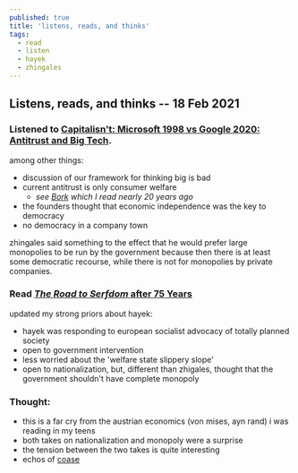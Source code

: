 ```yaml
---
published: true
title: 'listens, reads, and thinks'
tags:
  - read 
  - listen 
  - hayek 
  - zhingales
---
```


## Listens, reads, and thinks -- 18 Feb 2021

### Listened to [Capitalisn't: Microsoft 1998 vs Google 2020: Antitrust and Big Tech](https://capitalisnt.com/episodes/microsoft-1998-vs-google-2020-antitrust-and-big-tech).

among other things:

- discussion of our framework for thinking big is bad 
- current antitrust is only consumer welfare
	- _see [Bork](https://en.wikipedia.org/wiki/The_Antitrust_Paradox) which I read nearly 20 years ago_
- the founders thought that economic independence was the key to democracy
- no democracy in a company town

zhingales said something to the effect that he would prefer large monopolies to be run by the government because then there is at least some democratic recourse, while there is not for monopolies by private companies.

### Read [_The Road to Serfdom_ after 75 Years](https://www.aeaweb.org/articles?id=10.1257/jel.20191542)

updated my strong priors about hayek:

- hayek was responding to european socialist advocacy of totally planned society
- open to government intervention
- less worried about the 'welfare state slippery slope'
- open to nationalization, but, different than zhigales, thought that the government shouldn't have complete monopoly

### Thought:

- this is a far cry from the austrian economics (von mises, ayn rand) i was reading in my teens
- both takes on nationalization and monopoly were a surprise
- the tension between the two takes is quite interesting
- echos of [coase](https://link.springer.com/chapter/10.1007/978-1-349-24002-9_3)
